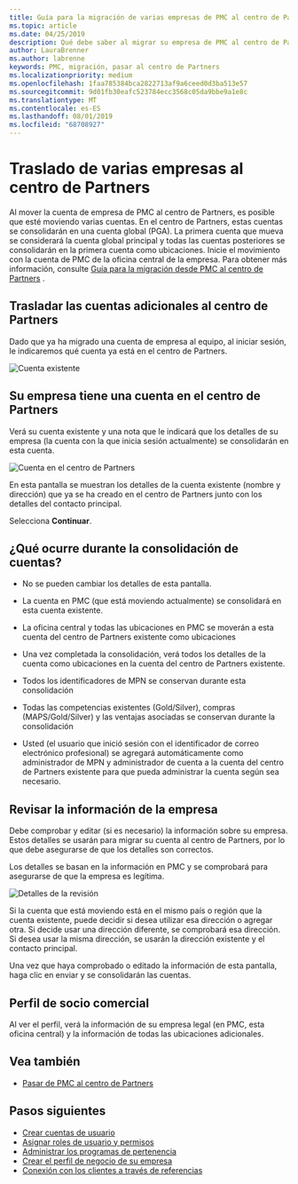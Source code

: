 ```yaml
---
title: Guía para la migración de varias empresas de PMC al centro de Partners | Centro de Partners
ms.topic: article
ms.date: 04/25/2019
description: Qué debe saber al migrar su empresa de PMC al centro de Partners
author: LauraBrenner
ms.author: labrenne
keywords: PMC, migración, pasar al centro de Partners
ms.localizationpriority: medium
ms.openlocfilehash: 1faa785384bca2822713af9a6ceed0d3ba513e57
ms.sourcegitcommit: 9d01fb30eafc523784ecc3568c05da9bbe9a1e8c
ms.translationtype: MT
ms.contentlocale: es-ES
ms.lasthandoff: 08/01/2019
ms.locfileid: "68708927"
---
```

# <a name="moving-your-multiple-companies-to-partner-center"></a>Traslado de varias empresas al centro de Partners

Al mover la cuenta de empresa de PMC al centro de Partners, es posible que esté moviendo varias cuentas. En el centro de Partners, estas cuentas se consolidarán en una cuenta global (PGA). La primera cuenta que mueva se considerará la cuenta global principal y todas las cuentas posteriores se consolidarán en la primera cuenta como ubicaciones. Inicie el movimiento con la cuenta de PMC de la oficina central de la empresa. Para obtener más información, consulte [Guía para la migración desde PMC al centro de Partners](guide-to-migration.md) .

## <a name="move-your-additional-accounts-into-partner-center"></a>Trasladar las cuentas adicionales al centro de Partners 

Dado que ya ha migrado una cuenta de empresa al equipo, al iniciar sesión, le indicaremos qué cuenta ya está en el centro de Partners.

![Cuenta existente](images/migration/accountwithus.png)

## <a name="your-company-has-an-account-in-partner-center"></a>Su empresa tiene una cuenta en el centro de Partners

Verá su cuenta existente y una nota que le indicará que los detalles de su empresa (la cuenta con la que inicia sesión actualmente) se consolidarán en esta cuenta.

![Cuenta en el centro de Partners](images/migration/existingaccount2.png)

En esta pantalla se muestran los detalles de la cuenta existente (nombre y dirección) que ya se ha creado en el centro de Partners junto con los detalles del contacto principal. 

Selecciona **Continuar**.

## <a name="what-happens-during-consolidation-of-accounts"></a>¿Qué ocurre durante la consolidación de cuentas?

- No se pueden cambiar los detalles de esta pantalla. 

- La cuenta en PMC (que está moviendo actualmente) se consolidará en esta cuenta existente. 

- La oficina central y todas las ubicaciones en PMC se moverán a esta cuenta del centro de Partners existente como ubicaciones

- Una vez completada la consolidación, verá todos los detalles de la cuenta como ubicaciones en la cuenta del centro de Partners existente. 

- Todos los identificadores de MPN se conservan durante esta consolidación

- Todas las competencias existentes (Gold/Silver), compras (MAPS/Gold/Silver) y las ventajas asociadas se conservan durante la consolidación

- Usted (el usuario que inició sesión con el identificador de correo electrónico profesional) se agregará automáticamente como administrador de MPN y administrador de cuenta a la cuenta del centro de Partners existente para que pueda administrar la cuenta según sea necesario. 


## <a name="review-your-company-information"></a>Revisar la información de la empresa

Debe comprobar y editar (si es necesario) la información sobre su empresa. Estos detalles se usarán para migrar su cuenta al centro de Partners, por lo que debe asegurarse de que los detalles son correctos. 

Los detalles se basan en la información en PMC y se comprobará para asegurarse de que la empresa es legítima. 

![Detalles de la revisión](images/migration/review.png)

Si la cuenta que está moviendo está en el mismo país o región que la cuenta existente, puede decidir si desea utilizar esa dirección o agregar otra. Si decide usar una dirección diferente, se comprobará esa dirección. Si desea usar la misma dirección, se usarán la dirección existente y el contacto principal.

Una vez que haya comprobado o editado la información de esta pantalla, haga clic en enviar y se consolidarán las cuentas.

## <a name="partner-profile"></a>Perfil de socio comercial

Al ver el perfil, verá la información de su empresa legal (en PMC, esta oficina central) y la información de todas las ubicaciones adicionales.

## <a name="see-also"></a>Vea también

- [Pasar de PMC al centro de Partners](move-pmc-pc-map.md)

## <a name="next-steps"></a>Pasos siguientes

- [Crear cuentas de usuario](create-user-accounts-and-set-permissions.md)
- [Asignar roles de usuario y permisos](permissions-overview.md)
- [Administrar los programas de pertenencia](renew-mpn-offers.md)
- [Crear el perfil de negocio de su empresa](create-a-marketing-profile.md)
- [Conexión con los clientes a través de referencias](responding-to-referrals.md)
